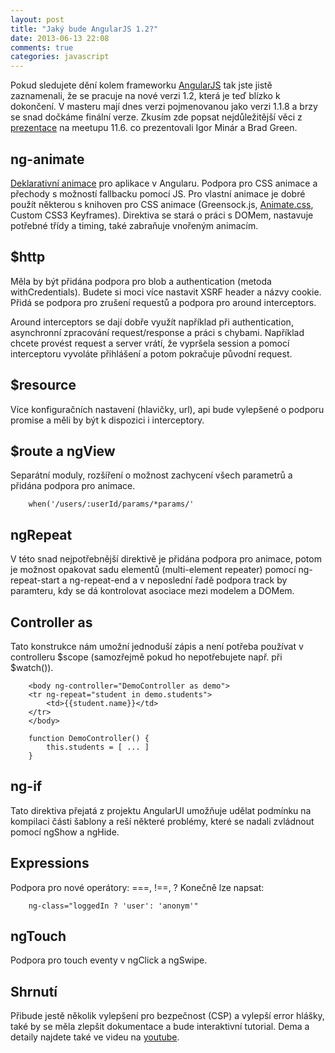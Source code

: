 ```yaml
---
layout: post
title: "Jaký bude AngularJS 1.2?"
date: 2013-06-13 22:08
comments: true
categories: javascript
---
```


Pokud sledujete dění kolem frameworku [AngularJS](http://angularjs.org) tak jste jistě zaznamenali, že se pracuje na nové verzi 1.2, která je teď blízko k dokončení. V masteru mají dnes verzi pojmenovanou jako verzi 1.1.8 a brzy se snad dočkáme finální verze. Zkusím zde popsat nejdůležitější věci z [prezentace](https://docs.google.com/presentation/d/1WHCcp3G3HxoE7b_ut_ERKJF4zQK_P4qFlESjE2E9AUQ/preview?sle=true#slide=id.geaf70e8e_16) na meetupu 11.6. co prezentovali Igor Minár a Brad Green.

<!--more-->

## ng-animate 
[Deklarativní animace](http://yearofmoo-articles.github.io/angularjs-2nd-animation-article/app/#/) pro aplikace v Angularu. Podpora pro CSS animace a přechody s možností fallbacku pomocí JS. Pro vlastní animace je dobré použít některou s knihoven pro CSS animace (Greensock.js, [Animate.css](http://daneden.me/animate/), Custom CSS3 Keyframes).
Direktiva se stará o práci s DOMem, nastavuje potřebné třídy a timing, také zabraňuje vnořeným animacím.

## $http
Měla by být přidána podpora pro blob a authentication (metoda withCredentials). Budete si moci více nastavit XSRF header a názvy cookie. Přidá se podpora pro zrušení requestů a podpora pro around interceptors.

Around interceptors se dají dobře využít například při authentication, asynchronní zpracování request/response a práci s chybami. Například chcete provést request a server vrátí, že vypršela session a pomocí interceptoru vyvoláte přihlášení a potom pokračuje původní request.

## $resource
Více konfiguračních nastavení (hlavičky, url), api bude vylepšené o podporu promise a měli by být k dispozici i interceptory.

## $route a ngView
Separátní moduly, rozšíření o možnost zachycení všech parametrů a přidána podpora pro animace.

		when('/users/:userId/params/*params/'

## ngRepeat
V této snad nejpotřebnější direktivě je přidána podpora pro animace, potom je možnost opakovat sadu elementů (multi-element repeater) pomocí ng-repeat-start a ng-repeat-end a v neposlední řadě podpora track by paramteru, kdy se dá kontrolovat asociace mezi modelem a DOMem.

## Controller as
Tato konstrukce nám umožní jednoduší zápis a není potřeba používat v controlleru $scope (samozřejmě pokud ho nepotřebujete např. při $watch()).

		<body ng-controller="DemoController as demo">
		<tr ng-repeat="student in demo.students">
			<td>{{student.name}}</td>
		</tr>
		</body>
		
		function DemoController() {
		 	this.students = [ ... ]
		}
 
## ng-if
Tato direktiva přejatá z projektu AngularUI umožňuje udělat podmínku na kompilaci části šablony a reší některé problémy, které se nadali zvládnout pomocí ngShow a ngHide.

## Expressions
Podpora pro nové operátory: ===, !==, ?
Konečně lze napsat:

		ng-class="loggedIn ? 'user': 'anonym'"

## ngTouch
Podpora pro touch eventy v ngClick a ngSwipe.

## Shrnutí 
Přibude jestě několik vylepšení pro bezpečnost (CSP) a vylepší error hlášky, také by se měla zlepšit dokumentace a bude interaktivní tutorial. Dema a detaily najdete také ve videu na [youtube](https://www.youtube.com/watch?v=W13qDdJDHp8&feature=c4-overview).